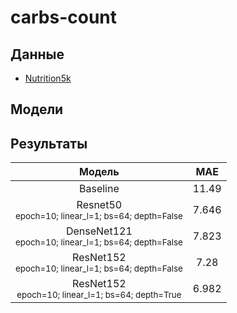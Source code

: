 # carbs-count

## Данные

- [Nutrition5k](https://github.com/google-research-datasets/Nutrition5k)

## Модели

## Результаты
| **Модель** | **MAE** |
|:----------:|:-------:|
|Baseline    |     11.49    |
| Resnet50 <br> <sub>epoch=10; linear_l=1; bs=64; depth=False </sub> |   7.646     |
|DenseNet121   <br> <sub>epoch=10; linear_l=1; bs=64; depth=False </sub>|   7.823    |
|    ResNet152   <br> <sub>epoch=10; linear_l=1; bs=64; depth=False </sub>    |     7.28    |
| ResNet152 <br> <sub>epoch=10; linear_l=1; bs=64; depth=True </sub> | 6.982 |
